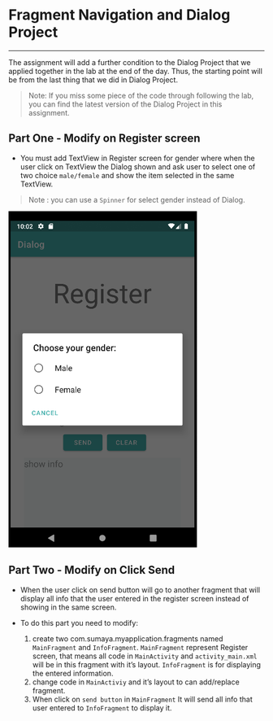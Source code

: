 # Fragment Navigation and Dialog Project
---
The assignment will add a further condition to the Dialog Project that we applied together in the lab at the end of the day. Thus, the starting point will be from the last thing that we did in Dialog Project.

> Note: If you miss some piece of the code through following the lab, you can find the latest version of the Dialog Project in this assignment.

## Part One - Modify on Register screen
- You must add TextView in Register screen for gender where when the user click on TextView the Dialog shown and ask user to select one of two choice `male/female` and show the item selected in the same TextView.
> Note : you can use a `Spinner` for select gender instead of Dialog.

![UI Application](part1.png)

## Part Two - Modify on Click Send
- When the user click on send button will go to another fragment that will display all info that the user entered in the register screen instead of showing in the same screen.
- To do this part you need to modify:

    1. create two com.sumaya.myapplication.fragments named `MainFragment` and `InfoFragment`. `MainFragment` represent Register screen, that means all code in `MainActivity` and `activity_main.xml` will be in this fragment with it’s layout. `InfoFragment` is for displaying the entered information.
    2. change code in `MainActiviy` and it’s layout to can add/replace fragment. 
    3. When click on `send button` in `MainFragment` It will send all info that user entered to `InfoFragment` to display it.
